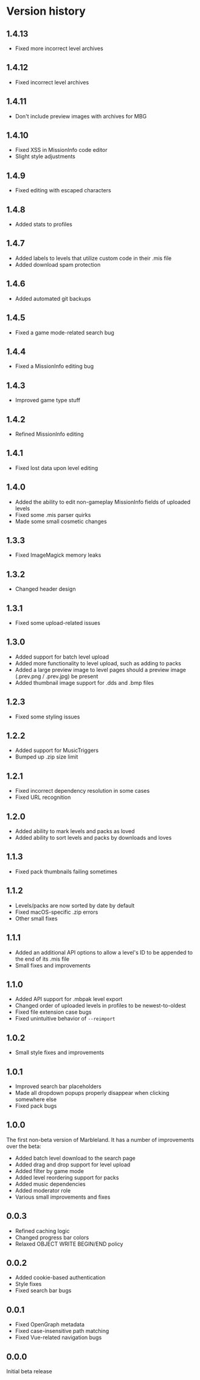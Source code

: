 # Version history

## 1.4.13
- Fixed more incorrect level archives

## 1.4.12
- Fixed incorrect level archives

## 1.4.11
- Don't include preview images with archives for MBG

## 1.4.10
- Fixed XSS in MissionInfo code editor
- Slight style adjustments

## 1.4.9
- Fixed editing with escaped characters

## 1.4.8
- Added stats to profiles

## 1.4.7
- Added labels to levels that utilize custom code in their .mis file
- Added download spam protection

## 1.4.6
- Added automated git backups

## 1.4.5
- Fixed a game mode-related search bug

## 1.4.4
- Fixed a MissionInfo editing bug

## 1.4.3
- Improved game type stuff

## 1.4.2
- Refined MissionInfo editing

## 1.4.1
- Fixed lost data upon level editing

## 1.4.0
- Added the ability to edit non-gameplay MissionInfo fields of uploaded levels
- Fixed some .mis parser quirks
- Made some small cosmetic changes

## 1.3.3
- Fixed ImageMagick memory leaks

## 1.3.2
- Changed header design

## 1.3.1
- Fixed some upload-related issues

## 1.3.0
- Added support for batch level upload
- Added more functionality to level upload, such as adding to packs
- Added a large preview image to level pages should a preview image (.prev.png / .prev.jpg) be present
- Added thumbnail image support for .dds and .bmp files

## 1.2.3
- Fixed some styling issues

## 1.2.2
- Added support for MusicTriggers
- Bumped up .zip size limit

## 1.2.1
- Fixed incorrect dependency resolution in some cases
- Fixed URL recognition

## 1.2.0
- Added ability to mark levels and packs as loved
- Added ability to sort levels and packs by downloads and loves

## 1.1.3
- Fixed pack thumbnails failing sometimes

## 1.1.2
- Levels/packs are now sorted by date by default
- Fixed macOS-specific .zip errors
- Other small fixes

## 1.1.1
- Added an additional API options to allow a level's ID to be appended to the end of its .mis file
- Small fixes and improvements

## 1.1.0
- Added API support for .mbpak level export
- Changed order of uploaded levels in profiles to be newest-to-oldest
- Fixed file extension case bugs
- Fixed unintuitive behavior of `--reimport`

## 1.0.2
- Small style fixes and improvements

## 1.0.1
- Improved search bar placeholders
- Made all dropdown popups properly disappear when clicking somewhere else
- Fixed pack bugs

## 1.0.0
The first non-beta version of Marbleland. It has a number of improvements over the beta:
- Added batch level download to the search page
- Added drag and drop support for level upload
- Added filter by game mode
- Added level reordering support for packs
- Added music dependencies
- Added moderator role
- Various small improvements and fixes

## 0.0.3
- Refined caching logic
- Changed progress bar colors
- Relaxed OBJECT WRITE BEGIN/END policy

## 0.0.2
- Added cookie-based authentication
- Style fixes
- Fixed search bar bugs

## 0.0.1
- Fixed OpenGraph metadata
- Fixed case-insensitive path matching
- Fixed Vue-related navigation bugs

## 0.0.0
Initial beta release